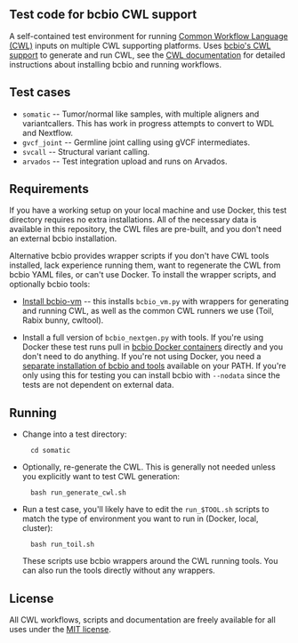 ## Test code for bcbio CWL support

A self-contained test environment for running
[Common Workflow Language (CWL)](http://www.commonwl.org/)
inputs on multiple CWL supporting platforms. Uses
[bcbio's CWL support](http://bcbio-nextgen.readthedocs.io/en/latest/contents/cwl.html)
to generate and run CWL, see the
[CWL documentation](http://bcbio-nextgen.readthedocs.io/en/latest/contents/cwl.html)
for detailed instructions about installing bcbio and running workflows.

## Test cases

- `somatic` -- Tumor/normal like samples, with multiple aligners and
  variantcallers. This has work in progress attempts to convert
  to WDL and Nextflow.
- `gvcf_joint` -- Germline joint calling using gVCF intermediates.
- `svcall` -- Structural variant calling.
- `arvados` -- Test integration upload and runs on Arvados.

## Requirements

If you have a working setup on your local machine and use Docker, this
test directory requires no extra installations. All of the necessary data is
available in this repository, the CWL files are pre-built, and you don't need an
external bcbio installation.

Alternative bcbio provides wrapper scripts if you don't have CWL tools installed,
lack experience running them, want to regenerate the CWL from bcbio YAML files,
or can't use Docker. To install the wrapper scripts, and optionally bcbio tools:

- [Install bcbio-vm](http://bcbio-nextgen.readthedocs.io/en/latest/contents/cwl.html#getting-started)
  -- this installs `bcbio_vm.py` with wrappers for generating and running CWL,
  as well as the common CWL runners we use (Toil, Rabix bunny, cwltool).

- Install a full version of `bcbio_nextgen.py` with tools. If you're using Docker these test
  runs pull in [bcbio Docker containers](https://github.com/bcbio/bcbio_docker)
  directly and you don't need to do anything. If you're not using Docker, you
  need a
  [separate installation of bcbio and tools](http://bcbio-nextgen.readthedocs.io/en/latest/contents/installation.html#automated)
  available on your PATH. If you're only using this for testing you can install
  bcbio with `--nodata` since the tests are not dependent on external data.

## Running

- Change into a test directory:

        cd somatic

- Optionally, re-generate the CWL. This is generally not needed unless you
  explicitly want to test CWL generation:

        bash run_generate_cwl.sh

- Run a test case, you'll likely have to edit the `run_$TOOL.sh` scripts to
  match the type of environment you want to run in (Docker, local, cluster):

        bash run_toil.sh

  These scripts use bcbio wrappers around the CWL running tools. You can also
  run the tools directly without any wrappers.

## License

All CWL workflows, scripts and documentation are freely available for all uses
under the [MIT license](https://opensource.org/licenses/MIT).
